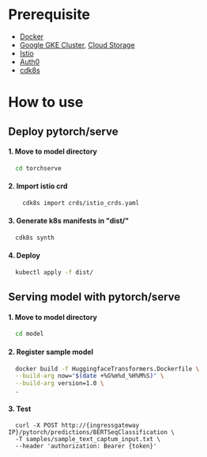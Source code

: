 # Prerequisite
- [Docker](https://docs.docker.com/get-docker/)
- [Google GKE Cluster](https://github.com/pytorch/serve/blob/master/kubernetes/README.md#-Torchserve-on-Kubernetes), [Cloud Storage](https://cloud.google.com/storage)
- [Istio](https://istio.io/latest/docs/setup/getting-started/)
- [Auth0](https://auth0.com/)
- [cdk8s](https://cdk8s.io/docs/latest/getting-started/)

# How to use
## Deploy pytorch/serve 
#### 1. Move to model directory
  ```bash
    cd torchserve
  ```

#### 2. Import istio crd
  ```bash
	  cdk8s import crds/istio_crds.yaml
  ```

#### 3. Generate k8s manifests in "dist/"
  ```bash
    cdk8s synth
  ```

#### 4. Deploy
  ```bash
    kubectl apply -f dist/
  ```

## Serving model with pytorch/serve 
#### 1. Move to model directory
  ```bash
    cd model
  ```

#### 2. Register sample model
  ```bash
    docker build -f HuggingfaceTransformers.Dockerfile \
    --build-arg now="$(date +%G%m%d_%H%M%S)" \
    --build-arg version=1.0 \
    .
  ```

#### 3. Test
  ```
    curl -X POST http://{ingressgateway IP}/pytorch/predictions/BERTSeqClassification \
    -T samples/sample_text_captum_input.txt \
    --header 'authorization: Bearer {token}'
  ``` 
